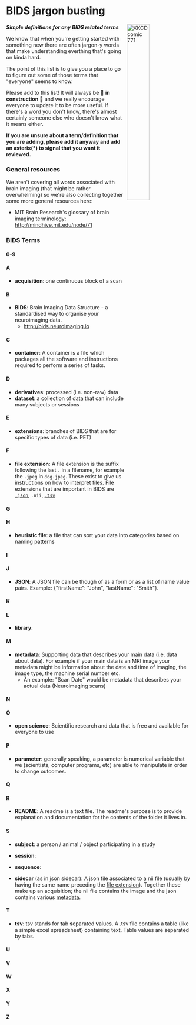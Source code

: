 # BIDS jargon busting

<img align="right" width="35%" src="https://imgs.xkcd.com/comics/period_speech.png" alt="XKCD comic 771"/>

***Simple definitions for any BIDS related terms***

We know that when you're getting started with something new there are often jargon-y words that make understanding everthing that's going on kinda hard.

The point of this list is to give you a place to go to figure out some of those terms that "everyone" seems to know.

Please add to this list! It will always be :construction: **in construction** :construction: and we really encourage everyone to update it to be more useful. If there's a word you don't know, there's almost certainly someone else who doesn't know what it means either.

**If you are unsure about a term/definition that you are adding, please add it anyway and add an asterix(*) to signal that you want it reviewed.**

### General resources

We aren't covering all words associated with brain imaging (that might be rather overwhelming) so we're also collecting together some more general resources here:

* MIT Brain Research's glossary of brain imaging terminology: http://mindhive.mit.edu/node/71

### BIDS Terms

#### 0-9

#### A
* **acquisition**: one continuous block of a scan

#### B
* **BIDS**: Brain Imaging Data Structure - a standardised way to organise your neuroimaging data.
  * http://bids.neuroimaging.io

#### C
* **container**: A container is a file which packages all the software and instructions required to perform a series of tasks. 

#### D
* **derivatives**: processed (i.e. non-raw) data
* **dataset**: a collection of data that can include many subjects or sessions

#### E
* **extensions**: branches of BIDS that are for specific types of data (i.e. PET)

#### F
* **file extension**: A file extension is the suffix following the last `.` in a filename, for example the `.jpeg` in `dog.jpeg`. These exist to give us instructions on how to interpret files. File extensions that are important in BIDS are [`.json`](#j), `.nii`, [`.tsv`](#t)

#### G

#### H
* **heuristic file**: a file that can sort your data into categories based on naming patterns

#### I

#### J
* **JSON**: A JSON file can be though of as a form or as a list of name value pairs. Example: {"firstName": "John", "lastName": "Smith"}.

#### K

#### L
* **library**: 

#### M
* **metadata**: Supporting data that describes your main data (i.e. data about data). For example if your main data is an MRI image your metadata might be information about the date and time of imaging, the image type, the machine serial number etc.
  * An example: "Scan Date" would be metadata that describes your actual data (Neuroimaging scans) 

#### N

#### O
* **open science**: Scientific research and data that is free and available for everyone to use

#### P
* **parameter**: generally speaking, a parameter is numerical variable that we (scientists, computer programs, etc) are able to manipulate in order to change outcomes.

#### Q

#### R
* **README**: A readme is a text file. The readme's purpose is to provide explanation and documentation for the contents of the folder it lives in.

#### S
* **subject**: a person / animal / object participating in a study

* **session**: 

* **sequence**: 

* **sidecar** (as in json sidecar): A json file associated to a nii file (usually by having the same name preceding the [file extension](#f)). Together these make up an acquisition; the nii file contains the image and the json contains various [metadata](#m).

#### T
* **tsv**: tsv stands for **t**ab **s**eparated **v**alues. A .tsv file contains a table (like a simple excel spreadsheet) containing text. Table values are separated by tabs.

#### U

#### V


#### W

#### X

#### Y

#### Z
